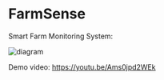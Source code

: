 # FarmSense
Smart Farm Monitoring System:

![diagram](https://user-images.githubusercontent.com/45311679/212498809-c4fbff7e-0cd5-42d6-832d-053875732c58.png)

Demo video: https://youtu.be/Ams0jpd2WEk
